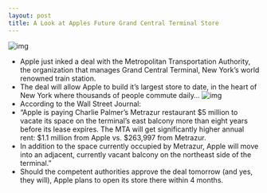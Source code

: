 ```yaml
---
layout: post
title: A Look at Apples Future Grand Central Terminal Store
---
```

![img](http://media.idownloadblog.com/wp-content/uploads/2011/07/Apple-Store-Grand-Terminal-Preview.jpg)
* Apple just inked a deal with the Metropolitan Transportation Authority, the organization that manages Grand Central Terminal, New York’s world renowned train station.
* The deal will allow Apple to build it’s largest store to date, in the heart of New York where thousands of people commute daily…
![img](http://media.idownloadblog.com/wp-content/uploads/2011/07/Apple-Store-Grand-Station.jpg)
* According to the Wall Street Journal:
* “Apple is paying Charlie Palmer’s Metrazur restaurant $5 million to vacate its space on the terminal’s east balcony more than eight years before its lease expires. The MTA will get significantly higher annual rent: $1.1 million from Apple vs. $263,997 from Metrazur.
* In addition to the space currently occupied by Metrazur, Apple will move into an adjacent, currently vacant balcony on the northeast side of the terminal.”
* Should the competent authorities approve the deal tomorrow (and yes, they will), Apple plans to open its store there within 4 months.

